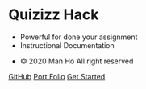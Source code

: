 # Quizizz Hack

- Powerful for done your assignment
- Instructional Documentation
* © 2020 Man Ho All right reserved

[GitHub](https://github.com/manho30)
[Port Folio](https://manho30.github.io)
[Get Started](#quick-start)
